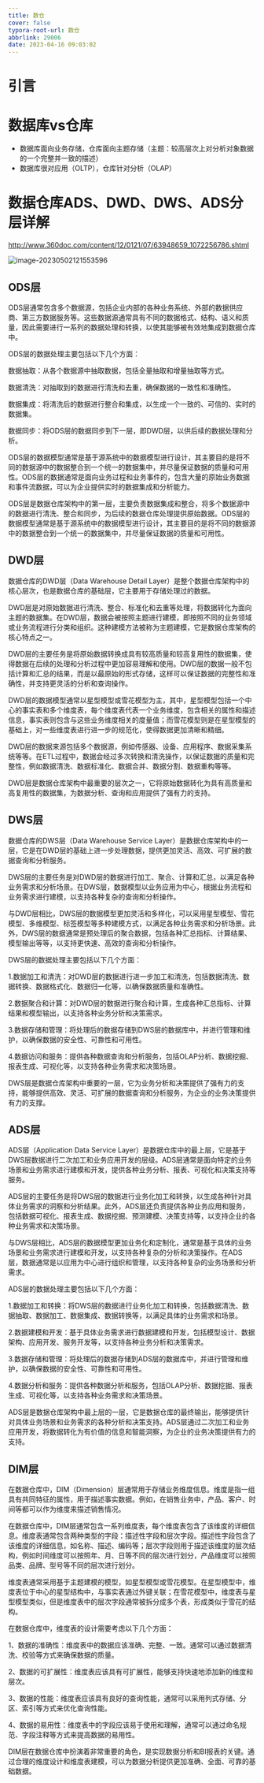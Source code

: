 ```yaml
---
title: 数仓
cover: false
typora-root-url: 数仓
abbrlink: 29006
date: 2023-04-16 09:03:02
---
```


# 引言



# 数据库vs仓库

- 数据库面向业务存储，仓库面向主题存储（主题：较高层次上对分析对象数据的一个完整并一致的描述）
- 数据库很对应用（OLTP），仓库针对分析（OLAP）



# 数据仓库ADS、DWD、DWS、ADS分层详解

http://www.360doc.com/content/12/0121/07/63948659_1072256786.shtml

![image-20230502121553596](image-20230502121553596.png)

## ODS层

ODS层通常包含多个数据源，包括企业内部的各种业务系统、外部的数据供应商、第三方数据服务等。这些数据源通常具有不同的数据格式、结构、语义和质量，因此需要进行一系列的数据处理和转换，以使其能够被有效地集成到数据仓库中。

ODS层的数据处理主要包括以下几个方面：

数据抽取：从各个数据源中抽取数据，包括全量抽取和增量抽取等方式。

数据清洗：对抽取到的数据进行清洗和去重，确保数据的一致性和准确性。

数据集成：将清洗后的数据进行整合和集成，以生成一个一致的、可信的、实时的数据集。

数据同步：将ODS层的数据同步到下一层，即DWD层，以供后续的数据处理和分析。

ODS层的数据模型通常是基于源系统中的数据模型进行设计，其主要目的是将不同的数据源中的数据整合到一个统一的数据集中，并尽量保证数据的质量和可用性。ODS层的数据通常是面向业务过程和业务事件的，包含大量的原始业务数据和事件流数据，可以为企业提供实时的数据集成和分析能力。

ODS层是数据仓库架构中的第一层，主要负责数据集成和整合，将多个数据源中的数据进行清洗、整合和同步，为后续的数据仓库处理提供原始数据。ODS层的数据模型通常是基于源系统中的数据模型进行设计，其主要目的是将不同的数据源中的数据整合到一个统一的数据集中，并尽量保证数据的质量和可用性。

## DWD层

数据仓库的DWD层（Data Warehouse Detail Layer）是整个数据仓库架构中的核心层次，也是数据仓库的基础层，它主要用于存储处理过的数据。

DWD层是对原始数据进行清洗、整合、标准化和去重等处理，将数据转化为面向主题的数据集。在DWD层，数据会被按照主题进行建模，即按照不同的业务领域或业务流程进行分类和组织。这种建模方法被称为主题建模，它是数据仓库架构的核心特点之一。

DWD层的主要任务是将原始数据转换成具有较高质量和较高复用性的数据集，使得数据在后续的处理和分析过程中更加容易理解和使用。DWD层的数据一般不包括计算和汇总的结果，而是以最原始的形式存储，这样可以保证数据的完整性和准确性，并支持更灵活的分析和查询操作。

DWD层的数据模型通常以星型模型或雪花模型为主，其中，星型模型包括一个中心的事实表和多个维度表，每个维度表代表一个业务维度，包含相关的属性和描述信息，事实表则包含与这些业务维度相关的度量值；而雪花模型则是在星型模型的基础上，对一些维度表进行进一步的规范化，使得数据更加清晰和精细。

DWD层的数据来源包括多个数据源，例如传感器、设备、应用程序、数据采集系统等等。在ETL过程中，数据会经过多次转换和清洗操作，以保证数据的质量和完整性，例如数据清洗、数据标准化、数据合并、数据分割、数据重构等等。

DWD层是数据仓库架构中最重要的层次之一，它将原始数据转化为具有高质量和高复用性的数据集，为数据分析、查询和应用提供了强有力的支持。

## DWS层

数据仓库的DWS层（Data Warehouse Service Layer）是数据仓库架构中的一层，它是在DWD层的基础上进一步处理数据，提供更加灵活、高效、可扩展的数据查询和分析服务。

DWS层的主要任务是对DWD层的数据进行加工、聚合、计算和汇总，以满足各种业务需求和分析场景。在DWS层，数据模型以业务应用为中心，根据业务流程和业务需求进行建模，以支持各种复杂的查询和分析操作。

与DWD层相比，DWS层的数据模型更加灵活和多样化，可以采用星型模型、雪花模型、多维模型、标签模型等多种建模方式，以满足各种业务需求和分析场景。此外，DWS层的数据通常是预处理后的聚合数据，包括各种汇总指标、计算结果、模型输出等等，以支持更快速、高效的查询和分析操作。

DWS层的数据处理主要包括以下几个方面：

1.数据加工和清洗：对DWD层的数据进行进一步加工和清洗，包括数据清洗、数据转换、数据格式化、数据归一化等，以确保数据质量和准确性。

2.数据聚合和计算：对DWD层的数据进行聚合和计算，生成各种汇总指标、计算结果和模型输出，以支持各种业务分析和决策需求。

3.数据存储和管理：将处理后的数据存储到DWS层的数据库中，并进行管理和维护，以确保数据的安全性、可靠性和可用性。

4.数据访问和服务：提供各种数据查询和分析服务，包括OLAP分析、数据挖掘、报表生成、可视化等，以支持各种业务需求和决策场景。

DWS层是数据仓库架构中重要的一层，它为业务分析和决策提供了强有力的支持，能够提供高效、灵活、可扩展的数据查询和分析服务，为企业的业务决策提供有力的支撑。

## ADS层

ADS层（Application Data Service Layer）是数据仓库中的最上层，它是基于DWS层数据进行二次加工和业务应用开发的层级。ADS层通常是面向特定的业务场景和业务需求进行建模和开发，提供各种业务分析、报表、可视化和决策支持等服务。

ADS层的主要任务是将DWS层的数据进行业务化加工和转换，以生成各种针对具体业务需求的洞察和分析结果。此外，ADS层还负责提供各种业务应用和服务，包括数据可视化、报表生成、数据挖掘、预测建模、决策支持等，以支持企业的各种业务需求和决策场景。

与DWS层相比，ADS层的数据模型更加业务化和定制化，通常是基于具体的业务场景和业务需求进行建模和开发，以支持各种复杂的分析和决策操作。在ADS层，数据通常是以应用为中心进行组织和管理，以支持各种复杂的业务场景和分析需求。

ADS层的数据处理主要包括以下几个方面：

1.数据加工和转换：将DWS层的数据进行业务化加工和转换，包括数据清洗、数据抽取、数据加工、数据集成、数据转换等，以满足具体的业务需求和场景。

2.数据建模和开发：基于具体业务需求进行数据建模和开发，包括模型设计、数据架构、应用开发、服务开发等，以支持各种业务分析和决策需求。

3.数据存储和管理：将处理后的数据存储到ADS层的数据库中，并进行管理和维护，以确保数据的安全性、可靠性和可用性。

4.数据分析和服务：提供各种数据分析和服务，包括OLAP分析、数据挖掘、报表生成、可视化等，以支持各种业务需求和决策场景。

ADS层是数据仓库架构中最上层的一层，它是数据仓库的最终输出，能够提供针对具体业务场景和业务需求的各种分析和决策支持。ADS层通过二次加工和业务应用开发，将数据转化为有价值的信息和智能洞察，为企业的业务决策提供有力的支持。

## DIM层

在数据仓库中，DIM（Dimension）层通常用于存储业务维度信息。维度是指一组具有共同特征的属性，用于描述事实数据。例如，在销售业务中，产品、客户、时间等都可以作为维度来描述销售情况。

在数据仓库中，DIM层通常包含一系列维度表，每个维度表包含了该维度的详细信息。维度表通常包含两种类型的字段：描述性字段和层次字段。描述性字段包含了该维度的详细信息，如名称、描述、编码等；层次字段则用于描述该维度的层次结构，例如时间维度可以按照年、月、日等不同的层次进行划分，产品维度可以按照品类、品牌、型号等不同的层次进行划分。

维度表通常采用基于主题建模的模型，如星型模型或雪花模型。在星型模型中，维度表位于中心的星型结构中，与事实表通过外键关联；在雪花模型中，维度表与星型模型类似，但是维度表中的层次字段通常被拆分成多个表，形成类似于雪花的结构。

在数据仓库中，维度表的设计需要考虑以下几个方面：

1、数据的准确性：维度表中的数据应该准确、完整、一致。通常可以通过数据清洗、校验等方式来确保数据的质量。

2、数据的可扩展性：维度表应该具有可扩展性，能够支持快速地添加新的维度和层次。

3、数据的性能：维度表应该具有良好的查询性能，通常可以采用列式存储、分区、索引等方式来优化查询性能。

4、数据的易用性：维度表中的字段应该易于使用和理解，通常可以通过命名规范、字段注释等方式来提高数据的易用性。

DIM层在数据仓库中扮演着非常重要的角色，是实现数据分析和BI报表的关键。通过合理的维度设计和维度表建模，可以为数据分析提供更加准确、全面、可靠的基础数据。

